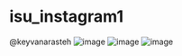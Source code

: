 # isu_instagram1
@keyvanarasteh
![image](https://github.com/yasinatalay1121/isu_instagram1/assets/149061059/83bf9c48-311d-4929-8625-b8e444d9a422)
![image](https://github.com/yasinatalay1121/isu_instagram1/assets/149061059/b94429f0-4b75-4924-9f6e-517540a05197)
![image](https://github.com/yasinatalay1121/isu_instagram1/assets/149061059/ce818fb6-53ba-4bbc-a23c-cec2e6555695)

